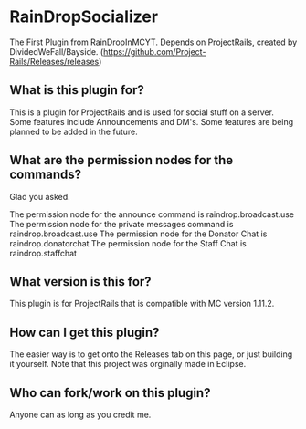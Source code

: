 # RainDropSocializer
The First Plugin from RainDropInMCYT. Depends on ProjectRails, created by DividedWeFall/Bayside. (https://github.com/Project-Rails/Releases/releases)

## What is this plugin for?
This is a plugin for ProjectRails and is used for social stuff on a server. Some features include Announcements and DM's. 
Some features are being planned to be added in the future.

## What are the permission nodes for the commands?
Glad you asked.

The permission node for the announce command is raindrop.broadcast.use
The permission node for the private messages command is raindrop.broadcast.use
The permission node for the Donator Chat is raindrop.donatorchat
The permission node for the Staff Chat is raindrop.staffchat

## What version is this for?
This plugin is for ProjectRails that is compatible with MC version 1.11.2.

## How can I get this plugin?
The easier way is to get onto the Releases tab on this page, or just building it yourself. Note that this project was orginally made in Eclipse.

## Who can fork/work on this plugin?
Anyone can as long as you credit me.
